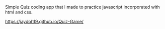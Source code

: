 Simple Quiz coding app that I made to practice javascript incorporated with html and css.

https://jaydoh19.github.io/Quiz-Game/
